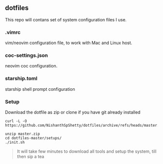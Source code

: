 ## dotfiles
 
 This repo will contans set of system configuration files I use.

### .vimrc 
  
  vim/neovim configuration file, to work with Mac and Linux host.
 
### coc-settings.json
  
  neovim coc configuration.
 
### starship.toml
 
  starship shell prompt configuration


### Setup

Download the dotfile as zip or clone if you have git already installed

```
curl -L -O https://github.com/NishanthSpShetty/dotfiles/archive/refs/heads/master.zip

unzip master.zip
cd dotfiles-master/setups/
./init.sh
```

> It will take few minutes to download all tools and setup the system, till then sip a tea
